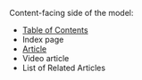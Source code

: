 Content-facing side of the model:

- [Table of Contents](toc-and-menu.md)
- Index page
- [Article](article.md)
- Video article
- List of Related Articles
